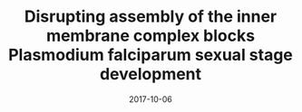 ---
title: "Disrupting assembly of the inner membrane complex blocks Plasmodium falciparum sexual stage development"
collection: publications
permalink: /publication/2017-disrupting assembly
excerpt:
date: 2017-10-06
venue: 'PLOS Pathogens'
teaser:
paperurl: '/files/2017-10-06-disrupting-assembly.pdf'
link: 'https://doi.org/10.1371/journal.ppat.1006659'
citation: 'Parkyn Schneider M, Liu B, Glock P, Suttie A, <b>McHugh E</b>, Andrew D, Batinovic S, Williamson N, Hanssen E, McMillan P, Hliscs M, Tilley L, Dixon MWA. 2017. &quot;Disrupting assembly of the inner membrane complex blocks <i>Plasmodium falciparum</i> sexual stage development.&quot; <i>PLOS Pathog.</i> 6;13(10):e1006659.'
---